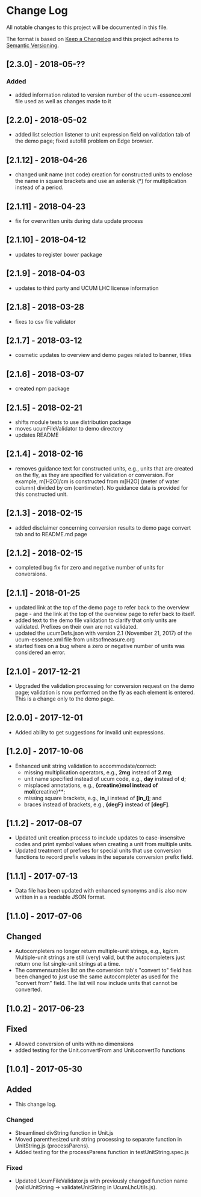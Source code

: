 # Change Log
All notable changes to this project will be documented in this file.

The format is based on [Keep a Changelog](http://keepachangelog.com/)
and this project adheres to [Semantic Versioning](http://semver.org/).

## [2.3.0] - 2018-05-??
### Added
- added information related to version number of the ucum-essence.xml
file used as well as changes made to it

## [2.2.0] - 2018-05-02
- added list selection listener to unit expression field on validation
tab of the demo page; fixed autofill problem on Edge browser.

## [2.1.12] - 2018-04-26
- changed unit name (not code) creation for constructed units to enclose
  the name in square brackets and use an asterisk (*) for multiplication
  instead of a period.
  
## [2.1.11] - 2018-04-23
- fix for overwritten units during data update process

## [2.1.10] - 2018-04-12
- updates to register bower package

## [2.1.9] - 2018-04-03
- updates to third party and UCUM LHC license information

## [2.1.8] - 2018-03-28
- fixes to csv file validator

## [2.1.7] - 2018-03-12
- cosmetic updates to overview and demo pages related to banner, titles

## [2.1.6] - 2018-03-07
- created npm package

## [2.1.5] - 2018-02-21
- shifts module tests to use distribution package
- moves ucumFileValidator to demo directory
- updates README

## [2.1.4] - 2018-02-16
- removes guidance text for constructed units, e.g., units that are created
on the fly, as they are specified for validation or conversion.   For example,
m\[H2O\]/cm is constructed from m\[H2O\] (meter of water column) divided by
cm (centimeter).  No guidance data is provided for this constructed unit.

## [2.1.3] - 2018-02-15
- added disclaimer concerning conversion results to demo page convert 
tab and to README.md page

## [2.1.2] - 2018-02-15
- completed bug fix for zero and negative number of units for conversions.

## [2.1.1] - 2018-01-25
- updated link at the top of the demo page to refer back to the
overview page - and the link at the top of the overview page to
refer back to itself.
- added text to the demo file validation to clarify that only
units are validated.  Prefixes on their own are not validated.
- updated the ucumDefs.json with version 2.1 (November 21, 2017) of the
ucum-essence.xml file from unitsofmeasure.org
- started fixes on a bug where a zero or negative number of units was considered an error.


## [2.1.0] - 2017-12-21
- Upgraded the validation processing for conversion request on the
demo page; validation is now performed on the fly as each element
is entered.  This is a change only to the demo page.

## [2.0.0] - 2017-12-01
- Added ability to get suggestions for invalid unit expressions.

## [1.2.0] - 2017-10-06
- Enhanced unit string validation to accommodate/correct:
  - missing multiplication operators, e.g., **2mg** instead of **2.mg**;
  - unit name specified instead of ucum code, e.g., **day** instead of **d**;
  - misplaced annotations, e.g., **{creatine}**mol** instead of mol**{creatine}**;
  - missing square brackets, e.g., **in_i** instead of **[in_i]**; and
  - braces instead of brackets, e.g., **{degF}** instead of **[degF]**. 

## [1.1.2] - 2017-08-07
- Updated unit creation process to include updates to case-insensitve codes 
and print symbol values when creating a unit from multiple units.
- Updated treatment of prefixes for special units that use conversion 
functions to record prefix values in the separate conversion prefix field.


## [1.1.1] - 2017-07-13
- Data file has been updated with enhanced synonyms and is also now written 
in a a readable JSON format.


## [1.1.0] - 2017-07-06
## Changed
- Autocompleters no longer return multiple-unit strings, e.g., kg/cm.  
Multiple-unit strings are still (very) valid, but the autocompleters just 
return one list single-unit strings at a time.  
- The commensurables list on the conversion tab's "convert to" field has been 
changed to just use the same autocompleter as used for the "convert from" field. 
The list will now include units that cannot be converted.


## [1.0.2] - 2017-06-23
## Fixed
- Allowed conversion of units with no dimensions
- added testing for the Unit.convertFrom and Unit.convertTo functions


## [1.0.1] - 2017-05-30
## Added
- This change log.

### Changed
- Streamlined divString function in Unit.js
- Moved parenthesized unit string processing to separate function
in UnitString.js (processParens).
- Added testing for the processParens function in testUnitString.spec.js

### Fixed
- Updated UcumFileValidator.js with previously changed function name 
(validUnitString -> validateUnitString in UcumLhcUtils.js).